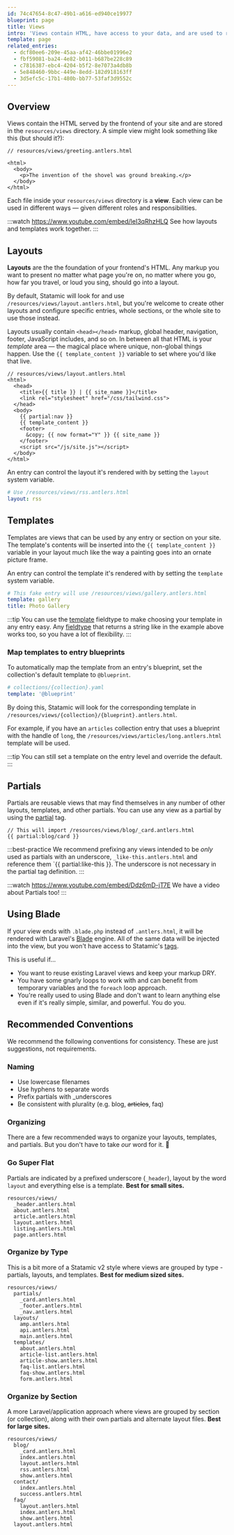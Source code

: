 ```yaml
---
id: 74c47654-8c47-49b1-a616-ed940ce19977
blueprint: page
title: Views
intro: 'Views contain HTML, have access to your data, and are used to render the front-end of your site. Layouts, templates, and partials are all different types of views.'
template: page
related_entries:
  - dcf80ee6-209e-45aa-af42-46bbe01996e2
  - fbf59081-ba24-4e82-b011-b687be228c89
  - c7816387-ebc4-4204-b5f2-8e7073a4db8b
  - 5e848460-9bbc-449e-8edd-182d918163ff
  - 3d5efc5c-17b1-480b-bb77-53faf3d9552c
---
```

## Overview
Views contain the HTML served by the frontend of your site and are stored in the `resources/views` directory. A simple view might look something like this (but should it?):

```
// resources/views/greeting.antlers.html

<html>
  <body>
    <p>The invention of the shovel was ground breaking.</p>
  </body>
</html>
```

Each file inside your `resources/views` directory is a **view**. Each view can be used in different ways — given different roles and responsibilities.

:::watch https://www.youtube.com/embed/leI3qRhzHLQ
See how layouts and templates work together.
:::

## Layouts

**Layouts** are the the foundation of your frontend's HTML. Any markup you want to present no matter what page you're on, no matter where you go, how far you travel, or loud you sing, should go into a layout.

By default, Statamic will look for and use `/resources/views/layout.antlers.html`, but you're welcome to create other layouts and configure specific entries, whole sections, or the whole site to use those instead.

Layouts usually contain `<head></head>` markup, global header, navigation, footer, JavaScript includes, and so on. In between all that HTML is your _template_ area — the magical place where unique, non-global things happen. Use the `{{ template_content }}` variable to set where you'd like that live.

```
// resources/views/layout.antlers.html
<html>
  <head>
    <title>{{ title }} | {{ site_name }}</title>
    <link rel="stylesheet" href="/css/tailwind.css">
  </head>
  <body>
    {{ partial:nav }}
    {{ template_content }}
    <footer>
      &copy; {{ now format="Y" }} {{ site_name }}
    </footer>
    <script src="/js/site.js"></script>
  </body>
</html>
```

An entry can control the layout it's rendered with by setting the `layout` system variable.

``` yaml
# Use /resources/views/rss.antlers.html
layout: rss
```

## Templates

Templates are views that can be used by any entry or section on your site. The template's contents will be inserted into the `{{ template_content }}` variable in your layout much like the way a painting goes into an ornate picture frame.

An entry can control the template it's rendered with by setting the `template` system variable.

``` yaml
# This fake entry will use /resources/views/gallery.antlers.html
template: gallery
title: Photo Gallery
```

:::tip
You can use the [template](/fieldtypes/template) fieldtype to make choosing your template in any entry easy. Any [fieldtype](/fieldtypes) that returns a string like in the example above works too, so you have a lot of flexibility.
:::

### Map templates to entry blueprints


To automatically map the template from an entry's blueprint, set the collection's default template to `@blueprint`.

``` yaml
# collections/{collection}.yaml
template: '@blueprint'
```

By doing this, Statamic will look for the corresponding template in `/resources/views/{collection}/{blueprint}.antlers.html`.

For example, if you have an `articles` collection entry that uses a blueprint with the handle of `long`, the `/resources/views/articles/long.antlers.html` template will be used.

:::tip
You can still set a template on the entry level and override the default.
:::

## Partials

Partials are reusable views that may find themselves in any number of other layouts, templates, and other partials. You can use any view as a partial by using the [partial](/tags/partial) tag.

```
// This will import /resources/views/blog/_card.antlers.html
{{ partial:blog/card }}
```

:::best-practice
We recommend prefixing any views intended to be _only_ used as partials with an underscore, `_like-this.antlers.html` and reference them `{{ partial:like-this }}. The underscore is not necessary in the partial tag definition.
:::

:::watch https://www.youtube.com/embed/Ddz6mD-jT7E
We have a video about Partials too!
:::

## Using Blade

If your view ends with `.blade.php` instead of `.antlers.html`, it will be rendered with Laravel's [Blade](https://laravel.com/docs/blade) engine. All of the same data will be injected into the view, but you won't have access to Statamic's [tags](/tags).

This is useful if...

- You want to reuse existing Laravel views and keep your markup DRY.
- You have some gnarly loops to work with and can benefit from temporary variables and the `foreach` loop approach.
- You're really used to using Blade and don't want to learn anything else even if it's really simple, similar, and powerful. You do you.


## Recommended Conventions

We recommend the following conventions for consistency. These are just suggestions, not requirements.

### Naming

- Use lowercase filenames
- Use hyphens to separate words
- Prefix partials with _underscores
- Be consistent with plurality (e.g. blog, <strike>articles</strike>, faq)

### Organizing

There are a few recommended ways to organize your layouts, templates, and partials. But you don't have to take _our_ word for it. 🌈

### Go Super Flat

Partials are indicated by a prefixed underscore (`_header`), layout by the word `layout` and everything else is a template. **Best for small sites.**

``` files theme:serendipity-light
resources/views/
  _header.antlers.html
  about.antlers.html
  article.antlers.html
  layout.antlers.html
  listing.antlers.html
  page.antlers.html
```

### Organize by Type

This is a bit more of a Statamic v2 style where views are grouped by type - partials, layouts, and templates. **Best for medium sized sites.**

``` files theme:serendipity-light
resources/views/
  partials/
    _card.antlers.html
    _footer.antlers.html
    _nav.antlers.html
  layouts/
    amp.antlers.html
    api.antlers.html
    main.antlers.html
  templates/
    about.antlers.html
    article-list.antlers.html
    article-show.antlers.html
    faq-list.antlers.html
    faq-show.antlers.html
    form.antlers.html
```

### Organize by Section

A more Laravel/application approach where views are grouped by section (or collection), along with their own partials and alternate layout files. **Best for large sites.**

``` files theme:serendipity-light
resources/views/
  blog/
    _card.antlers.html
    index.antlers.html
    layout.antlers.html
    rss.antlers.html
    show.antlers.html
  contact/
    index.antlers.html
    success.antlers.html
  faq/
    layout.antlers.html
    index.antlers.html
    show.antlers.html
  layout.antlers.html
```